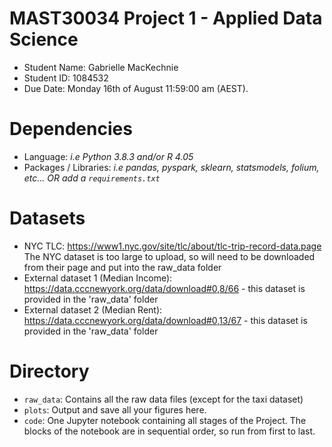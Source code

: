 # MAST30034 Project 1 - Applied Data Science
- Student Name: Gabrielle MacKechnie
- Student ID: 1084532
- Due Date: Monday 16th of August 11:59:00 am (AEST).

# Dependencies
- Language: _i.e Python 3.8.3 and/or R 4.05_
- Packages / Libraries: _i.e pandas, pyspark, sklearn, statsmodels, folium, etc... OR add a `requirements.txt`_

# Datasets
- NYC TLC: https://www1.nyc.gov/site/tlc/about/tlc-trip-record-data.page
The NYC dataset is too large to upload, so will need to be downloaded from their page and put into the raw_data folder
- External dataset 1 (Median Income): https://data.cccnewyork.org/data/download#0,8/66 - this dataset is provided in the 'raw_data' folder
- External dataset 2 (Median Rent): https://data.cccnewyork.org/data/download#0,13/67 -  this dataset is provided in the 'raw_data' folder

# Directory
- `raw_data`: Contains all the raw data files (except for the taxi dataset)
- `plots`: Output and save all your figures here.
- `code`: One Jupyter notebook containing all stages of the Project. The blocks of the notebook are in sequential order, so run from first to last.